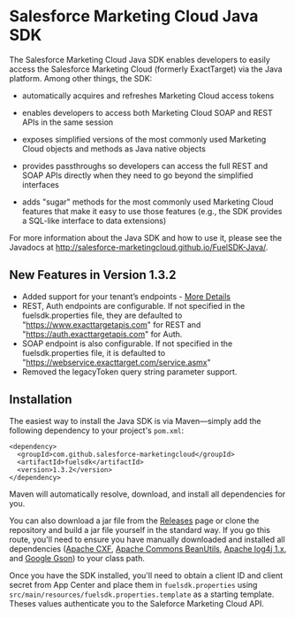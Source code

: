 Salesforce Marketing Cloud Java SDK
===================================

The Salesforce Marketing Cloud Java SDK enables developers to easily
access the Salesforce Marketing Cloud (formerly ExactTarget) via the
Java platform. Among other things, the SDK:

* automatically acquires and refreshes Marketing Cloud
  access tokens

* enables developers to access both Marketing Cloud SOAP
  and REST APIs in the same session

* exposes simplified versions of the most commonly used Marketing
  Cloud objects and methods as Java native objects

* provides passthroughs so developers can access the full
  REST and SOAP APIs directly when they need to go beyond
  the simplified interfaces

* adds "sugar" methods for the most commonly used Marketing
  Cloud features that make it easy to use those features (e.g.,
  the SDK provides a SQL-like interface to data extensions)

For more information about the Java SDK and how to use it, please see
the Javadocs at http://salesforce-marketingcloud.github.io/FuelSDK-Java/.

New Features in Version 1.3.2 
------------
* Added support for your tenant’s endpoints - [More Details](https://developer.salesforce.com/docs/atlas.en-us.mc-apis.meta/mc-apis/your-subdomain-tenant-specific-endpoints.htm)
* REST, Auth endpoints are configurable. If not specified in the fuelsdk.properties file,
they are defaulted to "https://www.exacttargetapis.com" for REST and 
"https://auth.exacttargetapis.com" for Auth.
* SOAP endpoint is also configurable. If not specified in the fuelsdk.properties file, 
it is defaulted to "https://webservice.exacttarget.com/service.asmx"
* Removed the legacyToken query string parameter support.


Installation
------------

The easiest way to install the Java SDK is via Maven&mdash;simply add the following dependency to your project's `pom.xml`:

    <dependency>
      <groupId>com.github.salesforce-marketingcloud</groupId>
      <artifactId>fuelsdk</artifactId>
      <version>1.3.2</version>
    </dependency>

Maven will automatically resolve, download, and install all dependencies for you.

You can also download a jar file from the [Releases](https://github.com/salesforce-marketingcloud/FuelSDK-Java/releases) page or clone the repository and build a jar file yourself in the standard way. If you go this route, you'll need to ensure you have manually downloaded and installed all dependencies ([Apache CXF](http://cxf.apache.org), [Apache Commons BeanUtils](http://commons.apache.org/proper/commons-beanutils), [Apache log4j 1.x](http://logging.apache.org/log4j/1.2/), and [Google Gson](https://code.google.com/p/google-gson)) to your class path.

Once you have the SDK installed, you'll need to obtain a client ID and client secret from App Center and place them in `fuelsdk.properties` using `src/main/resources/fuelsdk.properties.template` as a starting template. Theses values authenticate you to the Saleforce Marketing Cloud API.
